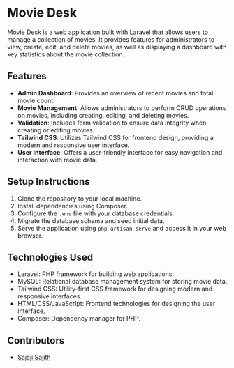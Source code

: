 # Movie Desk

Movie Desk is a web application built with Laravel that allows users to manage a collection of movies. It provides features for administrators to view, create, edit, and delete movies, as well as displaying a dashboard with key statistics about the movie collection.

## Features
- **Admin Dashboard**: Provides an overview of recent movies and total movie count.
- **Movie Management**: Allows administrators to perform CRUD operations on movies, including creating, editing, and deleting movies.
- **Validation**: Includes form validation to ensure data integrity when creating or editing movies.
- **Tailwind CSS**: Utilizes Tailwind CSS for frontend design, providing a modern and responsive user interface.
- **User Interface**: Offers a user-friendly interface for easy navigation and interaction with movie data.

## Setup Instructions
1. Clone the repository to your local machine.
2. Install dependencies using Composer.
3. Configure the `.env` file with your database credentials.
4. Migrate the database schema and seed initial data.
5. Serve the application using `php artisan serve` and access it in your web browser.

## Technologies Used
- Laravel: PHP framework for building web applications.
- MySQL: Relational database management system for storing movie data.
- Tailwind CSS: Utility-first CSS framework for designing modern and responsive interfaces.
- HTML/CSS/JavaScript: Frontend technologies for designing the user interface.
- Composer: Dependency manager for PHP.

## Contributors
- [Sajaji Sajith](https://github.com/sajaji)

